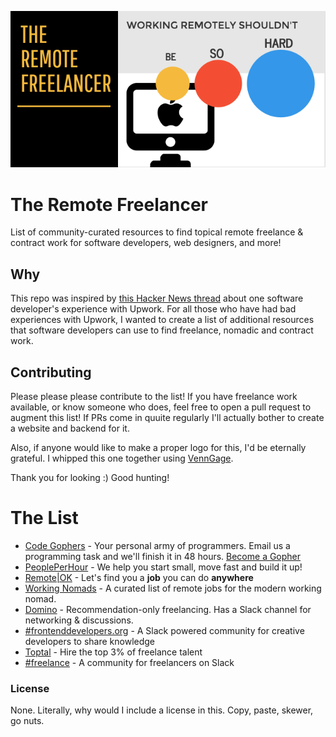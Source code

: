 <p align="center">
  <img src="./RemoteFreelancer.png">
</p>

# The Remote Freelancer
List of community-curated resources to find topical remote freelance &amp; contract work for software developers, web designers, and more!

## Why
This repo was inspired by [this Hacker News thread](https://news.ycombinator.com/item?id=12773282) about one software developer's experience with Upwork. For all those who have had bad experiences with Upwork, I wanted to create a list of additional resources that software developers can use to find freelance, nomadic and contract work. 

## Contributing
Please please please contribute to the list! If you have freelance work available, or know someone who does, feel free to open a pull request to augment this list! If PRs come in quuite regularly I'll actually bother to create a website and backend for it.

Also, if anyone would like to make a proper logo for this, I'd be eternally grateful. I whipped this one together using [VennGage](https://venngage.com).

Thank you for looking :) Good hunting!

# The List
- [Code Gophers](https://codegophers.com/) - Your personal army of programmers. Email us a programming task and we'll finish it in 48 hours. [Become a Gopher](https://codegophers.com/apply.html)
- [PeoplePerHour](https://www.peopleperhour.com) - We help you start small, move fast and build it up!
- [Remote|OK](https://remoteok.io/) - Let's find you a **job** you can do **anywhere**
- [Working Nomads](http://www.workingnomads.co/jobs) - A curated list of remote jobs for the modern working nomad.
- [Domino](https://www.askdomino.com/freelancer) - Recommendation-only freelancing. Has a Slack channel for networking & discussions.
- [#frontenddevelopers.org](http://frontenddevelopers.org/) - A Slack powered community for creative developers to share knowledge
- [Toptal](https://www.toptal.com/) - Hire the top 3% of freelance talent
- [#freelance](http://freelance.chat/) - A community for freelancers on Slack


### License
None. Literally, why would I include a license in this. Copy, paste, skewer, go nuts.
